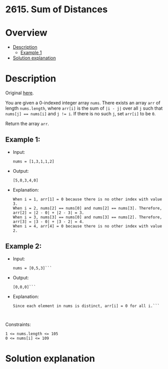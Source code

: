 
# 2615. Sum of Distances
# Overview
- [Description](#description)
  - [Example 1](#example-1)
- [Solution explanation](#solution-explanation)

# Description
Original [here](https://leetcode.com/problems/sum-of-distances/description/).

You are given a 0-indexed integer array `nums`. There exists an array `arr` of length `nums.length`, where `arr[i]` is the sum of `|i - j|` over all `j` such that `nums[j] == nums[i]` and `j != i`. If there is no such `j`, set `arr[i]` to be `0`.

Return the array `arr`.

## Example 1:
- Input:
  ```
  nums = [1,3,1,1,2]
  ```
- Output:
  ```
  [5,0,3,4,0]
  ```
- Explanation:
  ```When i = 0, nums[0] == nums[2] and nums[0] == nums[3]. Therefore, arr[0] = |0 - 2| + |0 - 3| = 5. 
  When i = 1, arr[1] = 0 because there is no other index with value 3.
  When i = 2, nums[2] == nums[0] and nums[2] == nums[3]. Therefore, arr[2] = |2 - 0| + |2 - 3| = 3. 
  When i = 3, nums[3] == nums[0] and nums[3] == nums[2]. Therefore, arr[3] = |3 - 0| + |3 - 2| = 4. 
  When i = 4, arr[4] = 0 because there is no other index with value 2. 
  ```

## Example 2:
- Input:
  ```
  nums = [0,5,3]```
- Output:
  ```
  [0,0,0]```
- Explanation:
  ```
  Since each element in nums is distinct, arr[i] = 0 for all i.```

 

Constraints:

    1 <= nums.length <= 105
    0 <= nums[i] <= 109

# Solution explanation
